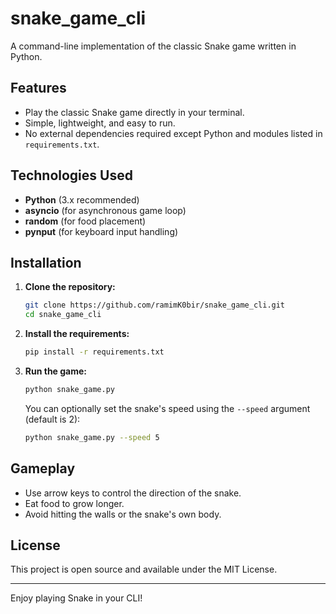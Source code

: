 # snake_game_cli

A command-line implementation of the classic Snake game written in Python.

## Features

- Play the classic Snake game directly in your terminal.
- Simple, lightweight, and easy to run.
- No external dependencies required except Python and modules listed in `requirements.txt`.

## Technologies Used

- **Python** (3.x recommended)
- **asyncio** (for asynchronous game loop)
- **random** (for food placement)
- **pynput** (for keyboard input handling)

## Installation

1. **Clone the repository:**
   ```bash
   git clone https://github.com/ramimK0bir/snake_game_cli.git
   cd snake_game_cli
   ```

2. **Install the requirements:**
   ```bash
   pip install -r requirements.txt
   ```

3. **Run the game:**
   ```bash
   python snake_game.py
   ```

   You can optionally set the snake's speed using the `--speed` argument (default is 2):
   ```bash
   python snake_game.py --speed 5
   ```

## Gameplay

- Use arrow keys to control the direction of the snake.
- Eat food to grow longer.
- Avoid hitting the walls or the snake's own body.

## License

This project is open source and available under the MIT License.

---

Enjoy playing Snake in your CLI!
